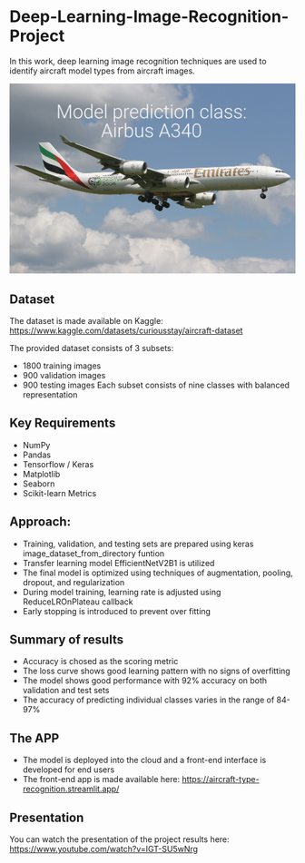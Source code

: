 # Deep-Learning-Image-Recognition-Project

In this work, deep learning image recognition techniques are used to identify aircraft model types from aircraft images. 

![](Notebooks/prediction_example.jpeg)

## Dataset
The dataset is made available on Kaggle: https://www.kaggle.com/datasets/curiousstay/aircraft-dataset

The provided dataset consists of 3 subsets: 
- 1800 training images
- 900 validation images
- 900 testing images
Each subset consists of nine classes with balanced representation

## Key Requirements
- NumPy
- Pandas
- Tensorflow / Keras
- Matplotlib
- Seaborn
- Scikit-learn Metrics

## Approach:
- Training, validation, and testing sets are prepared using keras image_dataset_from_directory funtion
- Transfer learning model EfficientNetV2B1 is utilized
- The final model is optimized using techniques of augmentation, pooling, dropout, and regularization
- During model training, learning rate is adjusted using ReduceLROnPlateau callback
- Early stopping is introduced to prevent over fitting

## Summary of results
- Accuracy is chosed as the scoring metric
- The loss curve shows good learning pattern with no signs of overfitting
- The model shows good performance with 92% accuracy on both validation and test sets
- The accuracy of predicting individual classes varies in the range of 84-97%

## The APP
- The model is deployed into the cloud and a front-end interface is developed for end users
- The front-end app is made available here: https://aircraft-type-recognition.streamlit.app/

## Presentation
You can watch the presentation of the project results here:
https://www.youtube.com/watch?v=IGT-SU5wNrg
